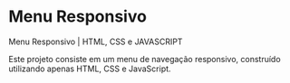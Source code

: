 # Menu Responsivo
Menu Responsivo | HTML, CSS e JAVASCRIPT

Este projeto consiste em um menu de navegação responsivo, construído utilizando apenas HTML, CSS e JavaScript.
